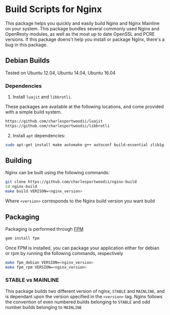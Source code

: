 # Build Scripts for Nginx

This package helps you quickly and easily build Nginx and Nginx Mainline on your system. This package bundles several commonly used Nginx and OpenResty modules, as well as the most up to date OpenSSL and PCRE versions. If this package doens't help you install or package Nginx, there's a bug in this package.

## Debian Builds
Tested on Ubuntu 12.04, Ubuntu 14.04, Ubuntu 16.04

### Dependencies

1. Install `luajit` and `libbrotli`.

These packages are available at the following locations, and come provided with a simple build system.

```bash
https://github.com/charlesportwoodii/luajit
https://github.com/charlesportwoodii/libbrotli
```

2. Install `apt` dependencies:
```bash
sudo apt-get install make automake g++ autoconf build-essential zlib1g-dev libpcre3 libpcre3-dev libluajit-5.1-common luajit libgeoip-dev geoip-database libluajit-5.1-dev luajit unzip git checkinstall libgmp-dev libunbound-dev m4 python2.7 python-dev
```

## Building

Nginx can be built using the following commands:
```bash
git clone https://github.com/charlesportwoodii/nginx-build
cd nginx-build
make build VERISON=<nginx_version>
```

Where ```<version>``` corresponds to the Nginx build version you want build

## Packaging

Packaging is performed through [FPM](https://github.com/jordansissel/fpm)

```bash
gem install fpm
```

Once FPM is installed, you can package your application either for debian or rpm by running the following commands, respectively

```bash
make fpm_debian VERSION=<nginx_version>
make fpm_rpm VERSION=<nginx_version>
```

### STABLE vs MAINLINE

This package builds two different version of nginx, `STABLE` and `MAINLINE`, and is dependant upon the version specified in the ```<version>``` tag. Nginx follows the convention of even numbered builds belonging to `STABLE` and odd number builds belonging to `MAINLINE`
